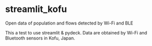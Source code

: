 # streamlit_kofu
Open data of population and flows detected by Wi-Fi and BLE

This a test to use streamlit & pydeck.
Data are obtained by Wi-Fi and Bluetooth sensors in Kofu, Japan.
